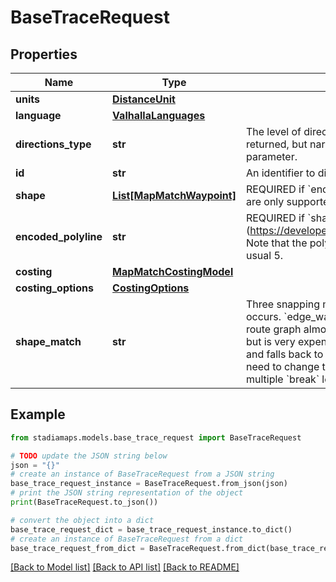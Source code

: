 # BaseTraceRequest


## Properties

Name | Type | Description | Notes
------------ | ------------- | ------------- | -------------
**units** | [**DistanceUnit**](DistanceUnit.md) |  | [optional] 
**language** | [**ValhallaLanguages**](ValhallaLanguages.md) |  | [optional] 
**directions_type** | **str** | The level of directional narrative to include. Locations and times will always be returned, but narrative generation verbosity can be controlled with this parameter. | [optional] [default to 'instructions']
**id** | **str** | An identifier to disambiguate requests (echoed by the server). | [optional] 
**shape** | [**List[MapMatchWaypoint]**](MapMatchWaypoint.md) | REQUIRED if &#x60;encoded_polyline&#x60; is not present. Note that &#x60;break&#x60; type locations are only supported when &#x60;shape_match&#x60; is set to &#x60;map_match&#x60;. | [optional] 
**encoded_polyline** | **str** | REQUIRED if &#x60;shape&#x60; is not present. An encoded polyline (https://developers.google.com/maps/documentation/utilities/polylinealgorithm). Note that the polyline must be encoded with 6 digits of precision rather than the usual 5. | [optional] 
**costing** | [**MapMatchCostingModel**](MapMatchCostingModel.md) |  | 
**costing_options** | [**CostingOptions**](CostingOptions.md) |  | [optional] 
**shape_match** | **str** | Three snapping modes provide some control over how the map matching occurs. &#x60;edge_walk&#x60; is fast, but requires extremely precise data that matches the route graph almost perfectly. &#x60;map_snap&#x60; can handle significantly noisier data, but is very expensive. &#x60;walk_or_snap&#x60;, the default, tries to use edge walking first and falls back to map matching if edge walking fails. In general, you should not need to change this parameter unless you want to trace a multi-leg route with multiple &#x60;break&#x60; locations in the &#x60;shape&#x60;. | [optional] 

## Example

```python
from stadiamaps.models.base_trace_request import BaseTraceRequest

# TODO update the JSON string below
json = "{}"
# create an instance of BaseTraceRequest from a JSON string
base_trace_request_instance = BaseTraceRequest.from_json(json)
# print the JSON string representation of the object
print(BaseTraceRequest.to_json())

# convert the object into a dict
base_trace_request_dict = base_trace_request_instance.to_dict()
# create an instance of BaseTraceRequest from a dict
base_trace_request_from_dict = BaseTraceRequest.from_dict(base_trace_request_dict)
```
[[Back to Model list]](../README.md#documentation-for-models) [[Back to API list]](../README.md#documentation-for-api-endpoints) [[Back to README]](../README.md)


